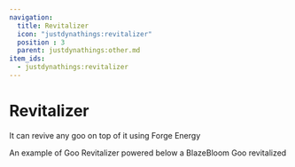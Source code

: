 ```yaml
---
navigation:
  title: Revitalizer
  icon: "justdynathings:revitalizer"
  position : 3
  parent: justdynathings:other.md
item_ids:
  - justdynathings:revitalizer
---
```


# Revitalizer

It can revive any goo on top of it using Forge Energy

<BlockImage id="justdynathings:revitalizer" scale="4.0" p:active="false" p:facing="down" p:goo_found="false"/>


An example of Goo Revitalizer powered below a BlazeBloom Goo revitalized

<GameScene zoom="4" interactive={true}>
  <Block id="justdynathings:revitalizer" p:active="true" p:facing="down" p:goo_found="true"/>
  <Block y="1" id="justdirethings:gooblock_tier2" p:alive="true"/>
</GameScene>

<Recipe id="justdynathings:revitalizer" />